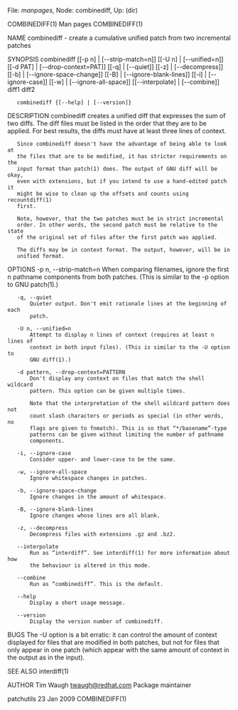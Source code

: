 File: *manpages*,  Node: combinediff,  Up: (dir)

COMBINEDIFF(1)                     Man pages                    COMBINEDIFF(1)



NAME
       combinediff - create a cumulative unified patch from two incremental
       patches

SYNOPSIS
       combinediff [[-p n] | [--strip-match=n]] [[-U n] | [--unified=n]]
                   [[-d PAT] | [--drop-context=PAT]] [[-q] | [--quiet]] [[-z]
                   | [--decompress]] [[-b] | [--ignore-space-change]] [[-B] |
                   [--ignore-blank-lines]] [[-i] | [--ignore-case]] [[-w] |
                   [--ignore-all-space]] [[--interpolate] | [--combine]] diff1
                   diff2

       combinediff {[--help] | [--version]}

DESCRIPTION
       combinediff creates a unified diff that expresses the sum of two diffs.
       The diff files must be listed in the order that they are to be applied.
       For best results, the diffs must have at least three lines of context.

       Since combinediff doesn't have the advantage of being able to look at
       the files that are to be modified, it has stricter requirements on the
       input format than patch(1) does. The output of GNU diff will be okay,
       even with extensions, but if you intend to use a hand-edited patch it
       might be wise to clean up the offsets and counts using recountdiff(1)
       first.

       Note, however, that the two patches must be in strict incremental
       order. In other words, the second patch must be relative to the state
       of the original set of files after the first patch was applied.

       The diffs may be in context format. The output, however, will be in
       unified format.

OPTIONS
       -p n, --strip-match=n
           When comparing filenames, ignore the first n pathname components
           from both patches. (This is similar to the -p option to GNU
           patch(1).)

       -q, --quiet
           Quieter output. Don't emit rationale lines at the beginning of each
           patch.

       -U n, --unified=n
           Attempt to display n lines of context (requires at least n lines of
           context in both input files). (This is similar to the -U option to
           GNU diff(1).)

       -d pattern, --drop-context=PATTERN
           Don't display any context on files that match the shell wildcard
           pattern. This option can be given multiple times.

           Note that the interpretation of the shell wildcard pattern does not
           count slash characters or periods as special (in other words, no
           flags are given to fnmatch). This is so that “*/basename”-type
           patterns can be given without limiting the number of pathname
           components.

       -i, --ignore-case
           Consider upper- and lower-case to be the same.

       -w, --ignore-all-space
           Ignore whitespace changes in patches.

       -b, --ignore-space-change
           Ignore changes in the amount of whitespace.

       -B, --ignore-blank-lines
           Ignore changes whose lines are all blank.

       -z, --decompress
           Decompress files with extensions .gz and .bz2.

       --interpolate
           Run as “interdiff”. See interdiff(1) for more information about how
           the behaviour is altered in this mode.

       --combine
           Run as “combinediff”. This is the default.

       --help
           Display a short usage message.

       --version
           Display the version number of combinediff.

BUGS
       The -U option is a bit erratic: it can control the amount of context
       displayed for files that are modified in both patches, but not for
       files that only appear in one patch (which appear with the same amount
       of context in the output as in the input).

SEE ALSO
       interdiff(1)

AUTHOR
       Tim Waugh <twaugh@redhat.com>
           Package maintainer



patchutils                        23 Jan 2009                   COMBINEDIFF(1)
